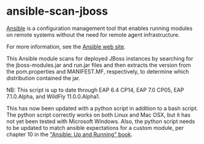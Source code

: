 ansible-scan-jboss
==================

[Ansible](http://ansible.com) is a configuration management tool that
enables running modules on remote systems without the need for remote
agent infrastructure.

For more information, see the [Ansible web site](http://ansible.com).

This Ansible module scans for deployed JBoss instances by searching
for the jboss-modules.jar and run.jar files and then extracts the
version from the pom.properties and MANIFEST.MF, respectively, to
determine which distribution contained the jar.

NB:  This script is up to date through EAP 6.4 CP14, EAP 7.0 CP05,
     EAP 7.1.0.Alpha, and WildFly 11.0.0.Alpha1.

This has now been updated with a python script in addition to a
bash script.  The python script correctly works on both Linux and
Mac OSX, but it has not yet been tested with Microsoft Windows.
Also, the python script needs to be updated to match ansible
expectations for a custom module, per chapter 10 in the ["Ansible:
Up and Running" book](http://shop.oreilly.com/product/0636920035626.do).

